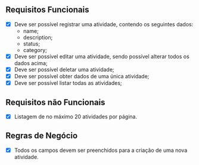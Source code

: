 ## Requisitos Funcionais
- [x] Deve ser possível registrar uma atividade, contendo os seguintes dados:
  - name;
  - description;
  - status;
  - category;
- [x] Deve ser possível editar uma atividade, sendo possível alterar todos os dados acima;
- [x] Deve ser possível deletar uma atividade;
- [X] Deve ser possível obter dados de uma única atividade;
- [x] Deve ser possível listar todas as atividades;

## Requisitos não Funcionais
- [x] Listagem de no máximo 20 atividades por página.

## Regras de Negócio
- [x] Todos os campos devem ser preenchidos para a criação de uma nova atividade.